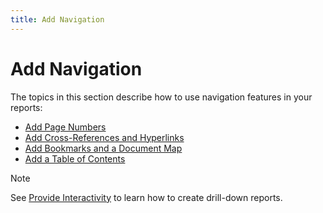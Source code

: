 ```yaml
---
title: Add Navigation
---
```

# Add Navigation

The topics in this section describe how to use navigation features in your reports:

* [Add Page Numbers](add-navigation\add-page-numbers.md)
* [Add Cross-References and Hyperlinks](add-navigation\add-cross-references-and-hyperlinks.md)
* [Add Bookmarks and a Document Map](add-navigation\add-bookmarks-and-a-document-map.md)
* [Add a Table of Contents](add-navigation\add-a-table-of-contents.md)

> [!Note]
> See [Provide Interactivity](provide-interactivity.md) to learn how to create drill-down reports.